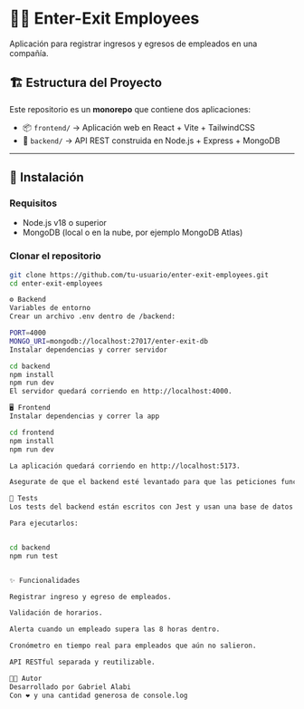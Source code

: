 # 🧑‍💼 Enter-Exit Employees

Aplicación para registrar ingresos y egresos de empleados en una compañía.

## 🏗 Estructura del Proyecto

Este repositorio es un **monorepo** que contiene dos aplicaciones:

- 📦 `frontend/` → Aplicación web en React + Vite + TailwindCSS
- 🔧 `backend/` → API REST construida en Node.js + Express + MongoDB

---

## 🚀 Instalación

### Requisitos

- Node.js v18 o superior
- MongoDB (local o en la nube, por ejemplo MongoDB Atlas)

### Clonar el repositorio

```bash
git clone https://github.com/tu-usuario/enter-exit-employees.git
cd enter-exit-employees

⚙️ Backend
Variables de entorno
Crear un archivo .env dentro de /backend:

PORT=4000
MONGO_URI=mongodb://localhost:27017/enter-exit-db
Instalar dependencias y correr servidor

cd backend
npm install
npm run dev
El servidor quedará corriendo en http://localhost:4000.

🖥 Frontend
Instalar dependencias y correr la app

cd frontend
npm install
npm run dev

La aplicación quedará corriendo en http://localhost:5173.

Asegurate de que el backend esté levantado para que las peticiones funcionen.

🧪 Tests
Los tests del backend están escritos con Jest y usan una base de datos en memoria.

Para ejecutarlos:


cd backend
npm run test


✨ Funcionalidades

Registrar ingreso y egreso de empleados.

Validación de horarios.

Alerta cuando un empleado supera las 8 horas dentro.

Cronómetro en tiempo real para empleados que aún no salieron.

API RESTful separada y reutilizable.

🧑‍💻 Autor
Desarrollado por Gabriel Alabi
Con ❤️ y una cantidad generosa de console.log
